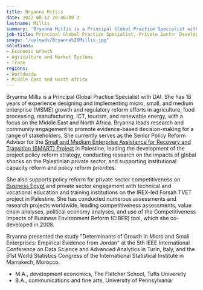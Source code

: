 ```yaml
---
title: Bryanna Millis
date: 2022-08-12 20:46:00 Z
lastname: Millis
summary: 'Bryanna Millis is a Principal Global Practice Specialist with DAI. '
job-title: Principal Global Practice Specialist, Private Sector Development and Skills
image: "/uploads/Bryanna%20Millis.jpg"
solutions:
- Economic Growth
- Agriculture and Market Systems
- Trade
regions:
- Worldwide
- Middle East and North Africa
---
```


Bryanna Millis is a Principal Global Practice Specialist with DAI. She has 18 years of experience designing and implementing micro, small, and medium enterprise (MSME) growth and regulatory reform efforts in agriculture, food processing, manufacturing, ICT, tourism, and renewable energy, with a focus on the Middle East and North Africa. Bryanna leads research and community engagement to promote evidence-based decision-making for a range of stakeholders. She currently serves as the Senior Policy Reform Advisor for the [Small and Medium Enterprise Assistance for Recovery and Transition (SMART) Project](https://www.dai.com/our-work/projects/palestine-small-and-medium-enterprise-assistance-for-recovery-and-transition-smart-activity) in Palestine, leading the development of the project policy reform strategy, conducting research on the impacts of global shocks on the Palestinian private sector, and supporting institutional capacity reform and policy reform priorities. 

She also supports policy reform for private sector competitiveness on [Business Egypt](https://www.dai.com/our-work/projects/egypt-business-egypt) and private sector engagement with technical and vocational education and training institutions on the IREX-led Forsah TVET project in Palestine. She has conducted numerous assessments and research projects worldwide, leading competitiveness assessments, value chain analyses, political economy analyses, and use of the Competitiveness Impacts of Business Environment Reform (CIBER) tool, which she co-developed in 2008.

Bryanna presented the study "Determinants of Growth in Micro and Small Enterprises: Empirical Evidence from Jordan" at the 5th IEEE International Conference on Data Science and Advanced Analytics in Turin, Italy, and the 61st World Statistics Congress of the International Statistical Institute in Marrakech, Morocco.

* M.A., development economics, The Fletcher School, Tufts University
* B.A., communications and fine arts, University of Pennsylvania